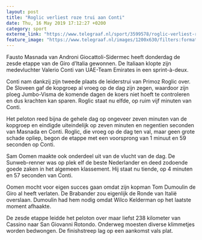 ```yaml
---
layout: post
title: "Roglic verliest roze trui aan Conti"
date: Thu, 16 May 2019 17:12:27 +0200
category: sport
externe_link: "https://www.telegraaf.nl/sport/3599578/roglic-verliest-roze-trui-aan-conti"
feature_image: "https://www.telegraaf.nl/images/1200x630/filters:format(jpeg):quality(80)/cdn-kiosk-api.telegraaf.nl/c223bd5a-77fe-11e9-8a65-0217670beecd.jpg"
---
```


<p class="intro">Fausto Masnada van Androni Giocattoli-Sidermec heeft donderdag de zesde etappe van de Giro d’Italia gewonnen. De Italiaan klopte zijn medevluchter Valerio Conti van UAE-Team Emirates in een sprint-à-deux.</p> <p>Conti nam dankzij zijn tweede plaats de leiderstrui van Primoz Roglic over. De Sloveen gaf de kopgroep al vroeg op de dag zijn zegen, waardoor zijn ploeg Jumbo-Visma de komende dagen de koers niet hoeft te controleren en dus krachten kan sparen. Roglic staat nu elfde, op ruim vijf minuten van Conti.</p><p>Het peloton reed bijna de gehele dag op ongeveer zeven minuten van de kopgroep en eindigde uiteindelijk op zeven minuten en negentien seconden van Masnada en Conti. Roglic, die vroeg op de dag ten val, maar geen grote schade opliep, begon de etappe met een voorsprong van 1 minuut en 59 seconden op Conti.</p><p>Sam Oomen maakte ook onderdeel uit van de vlucht van de dag. De Sunweb-renner was op plek elf de beste Nederlander en deed zodoende goede zaken in het algemeen klassement. Hij staat nu tiende, op 4 minuten en 57 seconden van Conti.</p><p>Oomen mocht voor eigen succes gaan omdat zijn kopman Tom Dumoulin de Giro al heeft verlaten. De Brabander zou eigenlijk de Ronde van Italië overslaan. Dumoulin had hem nodig omdat Wilco Kelderman op het laatste moment afhaakte.</p><p>De zesde etappe leidde het peloton over maar liefst 238 kilometer van Cassino naar San Giovanni Rotondo. Onderweg moesten diverse klimmetjes worden bedwongen. De finishstreep lag op een aankomst vals plat.</p>
